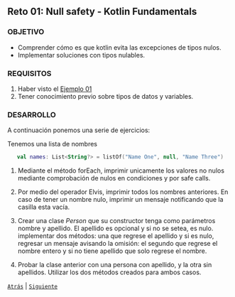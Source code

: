 ## Reto 01: Null safety - Kotlin Fundamentals

### OBJETIVO 

- Comprender cómo es que kotlin evita las excepciones de tipos nulos.
- Implementar soluciones con tipos nulables.

### REQUISITOS 

1. Haber visto el [Ejemplo 01](/../../tree/master/Sesion-07/Ejemplo-01/)
2. Tener conocimiento previo sobre tipos de datos y variables.

### DESARROLLO

A continuación ponemos una serie de ejercicios:

Tenemos una lista de nombres

```kotlin 
   val names: List<String?> = listOf("Name One", null, "Name Three")
```

1. Mediante el método forEach, imprimir unicamente los valores no nulos mediante comprobación de nulos en condiciones y por safe calls.

<!-- <details>
	<summary>Solución</summary>
	
```kotlin
    // Por Condiciones
    names.forEach {
        if (it != null) {
            println(it)
        }
    }

    // Por safe call
    names.forEach { it?.let { println(it) } }	
```

 </details> -->

2. Por medio del operador Elvis, imprimir todos los nombres anteriores. En caso de tener un nombre nulo, imprimir un mensaje notificando que la casilla esta vacía.

<!--<details>
	<summary>Solución</summary>
	
```kotlin
   //imprimir las casillas nulas

    names.forEach {
        val printString = it ?: "No se encontró nombre en esta casilla"
        println(printString)
    }
```

</details> -->

3. Crear una clase *Person* que su constructor tenga como parámetros nombre y apellido. El apellido es opcional y si no se setea, es nulo. implementar dos métodos: una que regrese el apellido y si es nulo, regresar un mensaje avisando la omisión: el segundo que regrese el nombre entero y si no tiene apellido que solo regrese el nombre.

<!-- <details>
	<summary>Solución</summary>
	
```kotlin
   class Person(
    private val name:String,
    private val lastName:String? = null){

    fun getFullName(): String {
        val lName =  lastName ?: throw IllegalArgumentException("Necesitas apellidos")
        return "$name $lName"
    }

    fun getLastName() : String {
        val lName = lastName ?: return "No se encontró apellido"
        return lName
    }

}
```

</details> -->

4. Probar la clase anterior con una persona con apellido, y la otra sin apellidos. Utilizar los dos métodos creados para ambos casos.


[`Atrás`](../Ejemplo-01) | [`Siguiente`](../Ejemplo-02)



